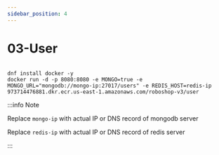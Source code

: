 ```yaml
---
sidebar_position: 4
---
```


# 03-User


```shell 

dnf install docker -y
docker run -d -p 8080:8080 -e MONGO=true -e MONGO_URL="mongodb://mongo-ip:27017/users" -e REDIS_HOST=redis-ip 973714476881.dkr.ecr.us-east-1.amazonaws.com/roboshop-v3/user

```


:::info Note

Replace `mongo-ip` with actual IP or DNS record of mongodb server

Replace `redis-ip` with actual IP or DNS record of redis server

:::

